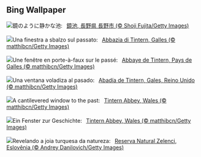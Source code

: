 ## Bing Wallpaper
![](https://www.bing.com/th?id=OHR.NaganoPond_JA-JP0131888809_UHD.jpg&w=1000)鏡のように静かな池:&nbsp;&ensp;[鏡池, 長野県 長野市 (© Shoji Fujita/Getty Images)](https://www.bing.com/th?id=OHR.NaganoPond_JA-JP0131888809_UHD.jpg)
<br><br/>
![](https://www.bing.com/th?id=OHR.GothicRuins_IT-IT1962956673_UHD.jpg&w=1000)Una finestra a sbalzo sul passato:&nbsp;&ensp;[Abbazia di Tintern, Galles (© matthibcn/Getty Images)](https://www.bing.com/th?id=OHR.GothicRuins_IT-IT1962956673_UHD.jpg)
<br><br/>
![](https://www.bing.com/th?id=OHR.GothicRuins_FR-FR6737278090_UHD.jpg&w=1000)Une fenêtre en porte-à-faux sur le passé:&nbsp;&ensp;[Abbaye de Tintern, Pays de Galles (© matthibcn/Getty Images)](https://www.bing.com/th?id=OHR.GothicRuins_FR-FR6737278090_UHD.jpg)
<br><br/>
![](https://www.bing.com/th?id=OHR.GothicRuins_ES-ES4960071647_UHD.jpg&w=1000)Una ventana voladiza al pasado:&nbsp;&ensp;[Abadía de Tintern, Gales, Reino Unido (© matthibcn/Getty Images)](https://www.bing.com/th?id=OHR.GothicRuins_ES-ES4960071647_UHD.jpg)
<br><br/>
![](https://www.bing.com/th?id=OHR.GothicRuins_EN-GB8583804853_UHD.jpg&w=1000)A cantilevered window to the past:&nbsp;&ensp;[Tintern Abbey, Wales (© matthibcn/Getty Images)](https://www.bing.com/th?id=OHR.GothicRuins_EN-GB8583804853_UHD.jpg)
<br><br/>
![](https://www.bing.com/th?id=OHR.GothicRuins_DE-DE5741219714_UHD.jpg&w=1000)Ein Fenster zur Geschichte:&nbsp;&ensp;[Tintern Abbey, Wales (© matthibcn/Getty Images)](https://www.bing.com/th?id=OHR.GothicRuins_DE-DE5741219714_UHD.jpg)
<br><br/>
![](https://www.bing.com/th?id=OHR.ZelenciSprings_PT-BR2064336858_UHD.jpg&w=1000)Revelando a joia turquesa da natureza:&nbsp;&ensp;[Reserva Natural Zelenci, Eslovênia (© Andrey Danilovich/Getty Images)](https://www.bing.com/th?id=OHR.ZelenciSprings_PT-BR2064336858_UHD.jpg)
<br><br/>
